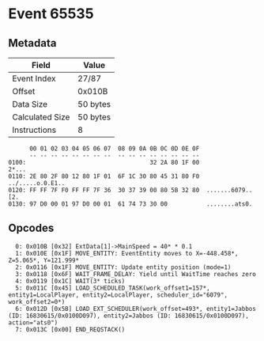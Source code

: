 # Event 65535

## Metadata

| Field           | Value    |
|-----------------|----------|
| Event Index     | 27/87    |
| Offset          | 0x010B   |
| Data Size       | 50 bytes |
| Calculated Size | 50 bytes |
| Instructions    | 8        |

```
      00 01 02 03 04 05 06 07  08 09 0A 0B 0C 0D 0E 0F
      -- -- -- -- -- -- -- --  -- -- -- -- -- -- -- --
0100:                                   32 2A 80 1F 00             2*...
0110: 2E 80 2F 80 12 80 1F 01  6F 1C 30 80 45 31 80 F0  ../.....o.0.E1..
0120: FF FF 7F F0 FF FF 7F 36  30 37 39 00 80 5B 32 80  .......6079..[2.
0130: 97 D0 00 01 97 D0 00 01  61 74 73 30 00           ........ats0.   
```

## Opcodes

```
  0: 0x010B [0x32] ExtData[1]->MainSpeed = 40* * 0.1
  1: 0x010E [0x1F] MOVE_ENTITY: EventEntity moves to X=-448.458*, Z=5.065*, Y=121.999*
  2: 0x0116 [0x1F] MOVE_ENTITY: Update entity position (mode=1)
  3: 0x0118 [0x6F] WAIT_FRAME_DELAY: Yield until WaitTime reaches zero
  4: 0x0119 [0x1C] WAIT(3* ticks)
  5: 0x011C [0x45] LOAD_SCHEDULED_TASK(work_offset1=157*, entity1=LocalPlayer, entity2=LocalPlayer, scheduler_id="6079", work_offset2=0*)
  6: 0x012D [0x5B] LOAD_EXT_SCHEDULER(work_offset=493*, entity1=Jabbos (ID: 16830615/0x0100D097), entity2=Jabbos (ID: 16830615/0x0100D097), action="ats0")
  7: 0x013C [0x00] END_REQSTACK()
```
